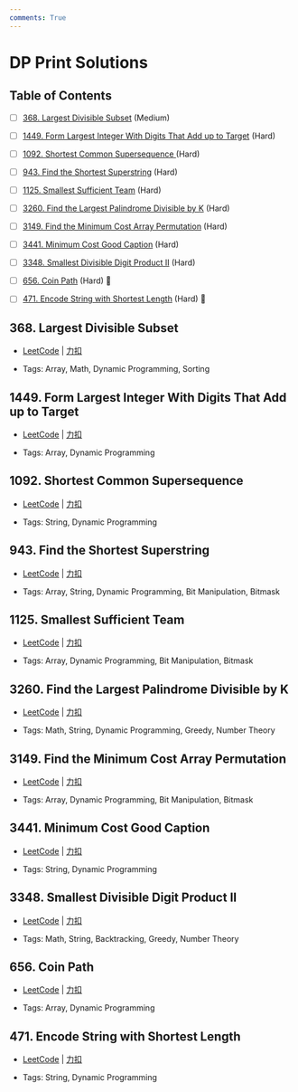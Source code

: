 ```yaml
---
comments: True
---
```


# DP Print Solutions

## Table of Contents

- [ ] [368. Largest Divisible Subset](#368-largest-divisible-subset) (Medium)
- [ ] [1449. Form Largest Integer With Digits That Add up to Target](#1449-form-largest-integer-with-digits-that-add-up-to-target) (Hard)
- [ ] [1092. Shortest Common Supersequence ](#1092-shortest-common-supersequence) (Hard)
- [ ] [943. Find the Shortest Superstring](#943-find-the-shortest-superstring) (Hard)
- [ ] [1125. Smallest Sufficient Team](#1125-smallest-sufficient-team) (Hard)
- [ ] [3260. Find the Largest Palindrome Divisible by K](#3260-find-the-largest-palindrome-divisible-by-k) (Hard)
- [ ] [3149. Find the Minimum Cost Array Permutation](#3149-find-the-minimum-cost-array-permutation) (Hard)
- [ ] [3441. Minimum Cost Good Caption](#3441-minimum-cost-good-caption) (Hard)
- [ ] [3348. Smallest Divisible Digit Product II](#3348-smallest-divisible-digit-product-ii) (Hard)
- [ ] [656. Coin Path](#656-coin-path) (Hard) 👑
- [ ] [471. Encode String with Shortest Length](#471-encode-string-with-shortest-length) (Hard) 👑


## 368. Largest Divisible Subset

-    [LeetCode](https://leetcode.com/problems/largest-divisible-subset/) | [力扣](https://leetcode.cn/problems/largest-divisible-subset/)

-   Tags: Array, Math, Dynamic Programming, Sorting



## 1449. Form Largest Integer With Digits That Add up to Target

-    [LeetCode](https://leetcode.com/problems/form-largest-integer-with-digits-that-add-up-to-target/) | [力扣](https://leetcode.cn/problems/form-largest-integer-with-digits-that-add-up-to-target/)

-   Tags: Array, Dynamic Programming



## 1092. Shortest Common Supersequence 

-    [LeetCode](https://leetcode.com/problems/shortest-common-supersequence/) | [力扣](https://leetcode.cn/problems/shortest-common-supersequence/)

-   Tags: String, Dynamic Programming



## 943. Find the Shortest Superstring

-    [LeetCode](https://leetcode.com/problems/find-the-shortest-superstring/) | [力扣](https://leetcode.cn/problems/find-the-shortest-superstring/)

-   Tags: Array, String, Dynamic Programming, Bit Manipulation, Bitmask



## 1125. Smallest Sufficient Team

-    [LeetCode](https://leetcode.com/problems/smallest-sufficient-team/) | [力扣](https://leetcode.cn/problems/smallest-sufficient-team/)

-   Tags: Array, Dynamic Programming, Bit Manipulation, Bitmask



## 3260. Find the Largest Palindrome Divisible by K

-    [LeetCode](https://leetcode.com/problems/find-the-largest-palindrome-divisible-by-k/) | [力扣](https://leetcode.cn/problems/find-the-largest-palindrome-divisible-by-k/)

-   Tags: Math, String, Dynamic Programming, Greedy, Number Theory



## 3149. Find the Minimum Cost Array Permutation

-    [LeetCode](https://leetcode.com/problems/find-the-minimum-cost-array-permutation/) | [力扣](https://leetcode.cn/problems/find-the-minimum-cost-array-permutation/)

-   Tags: Array, Dynamic Programming, Bit Manipulation, Bitmask



## 3441. Minimum Cost Good Caption

-    [LeetCode](https://leetcode.com/problems/minimum-cost-good-caption/) | [力扣](https://leetcode.cn/problems/minimum-cost-good-caption/)

-   Tags: String, Dynamic Programming



## 3348. Smallest Divisible Digit Product II

-    [LeetCode](https://leetcode.com/problems/smallest-divisible-digit-product-ii/) | [力扣](https://leetcode.cn/problems/smallest-divisible-digit-product-ii/)

-   Tags: Math, String, Backtracking, Greedy, Number Theory



## 656. Coin Path

-    [LeetCode](https://leetcode.com/problems/coin-path/) | [力扣](https://leetcode.cn/problems/coin-path/)

-   Tags: Array, Dynamic Programming



## 471. Encode String with Shortest Length

-    [LeetCode](https://leetcode.com/problems/encode-string-with-shortest-length/) | [力扣](https://leetcode.cn/problems/encode-string-with-shortest-length/)

-   Tags: String, Dynamic Programming



